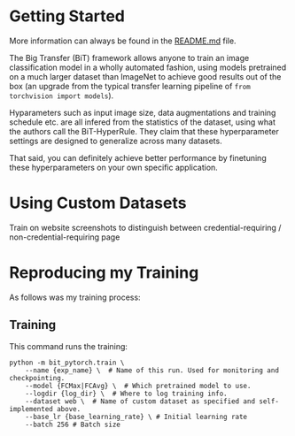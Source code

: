 # Getting Started
More information can always be found in the [README.md](./README.md) file.

The Big Transfer (BiT) framework allows anyone to train an image classification model in a wholly automated fashion, using models pretrained on a much larger dataset than ImageNet to achieve good results out of the box (an upgrade from the typical transfer learning pipeline of `from torchvision import models`).

Hyparameters such as input image size, data augmentations and training schedule etc. are all infered from the statistics of the dataset, using what the authors call the BiT-HyperRule. They claim that these hyperparameter settings are designed to generalize across many datasets.

That said, you can definitely achieve better performance by finetuning these hyperparameters on your own specific application.

# Using Custom Datasets
Train on website screenshots to distinguish between credential-requiring / non-credential-requiring page

# Reproducing my Training
As follows was my training process:

## Training 
This command runs the training:
```
python -m bit_pytorch.train \
    --name {exp_name} \  # Name of this run. Used for monitoring and checkpointing.
    --model {FCMax|FCAvg} \  # Which pretrained model to use.
    --logdir {log_dir} \  # Where to log training info.
    --dataset web \  # Name of custom dataset as specified and self-implemented above.
    --base_lr {base_learning_rate} \ # Initial learning rate
    --batch 256 # Batch size
```
```
